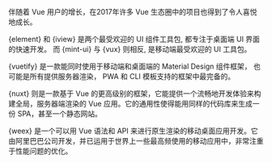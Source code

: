 伴随着 Vue 用户的增长，在2017年许多 Vue 生态圈中的项目也得到了令人喜悦地成长。

{element} 和 {iview} 是两个最受欢迎的 UI 组件工具包, 都专注于桌面端 UI 界面的快速开发。 而 {mint-ui} 与 {vux} 则相反, 是移动端最受欢迎的 UI 工具包。

{vuetify} 是一款能同时使用于移动端和桌面端的 Material Design 组件框架， 也可能是所有提供服务器渲染， PWA 和 CLI 模板支持的框架中最完备的。

{nuxt} 则是一款基于 Vue 的更高级别的框架，它能提供一个流畅地开发体验来构建全局，服务器端渲染的 Vue 应用。它的通用性使得能用同样的代码库来生成一份 SPA，甚至一个静态网站。

{weex} 是一个可以用 Vue 语法和 API 来进行原生渲染的移动桌面应用开发。它由阿里巴巴公司开发，并已运用于世界上一些最高频使用的移动应用中，非常注重于性能问题的优化。
